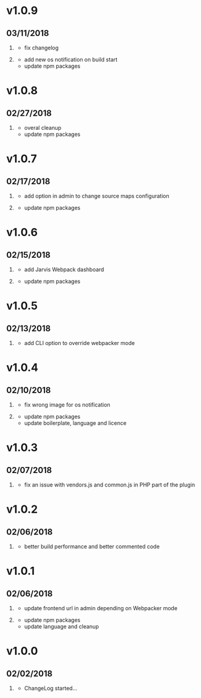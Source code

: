# v1.0.9
##  03/11/2018

1. [](#bugfix)
    * fix changelog

1. [](#improved)
    * add new os notification on build start
    * update npm packages

# v1.0.8
##  02/27/2018

1. [](#improved)
    * overal cleanup
    * update npm packages

# v1.0.7
##  02/17/2018

1. [](#new)
    * add option in admin to change source maps configuration

1. [](#improved)
    * update npm packages

# v1.0.6
##  02/15/2018

1. [](#new)
    * add Jarvis Webpack dashboard

1. [](#improved)
    * update npm packages

# v1.0.5
##  02/13/2018

1. [](#improved)
    * add CLI option to override webpacker mode

# v1.0.4
##  02/10/2018

1. [](#bugfix)
    * fix wrong image for os notification

1. [](#improved)
    * update npm packages
    * update boilerplate, language and licence

# v1.0.3
##  02/07/2018

1. [](#bugfix)
    * fix an issue with vendors.js and common.js in PHP part of the plugin

# v1.0.2
##  02/06/2018

1. [](#improved)
    * better build performance and better commented code

# v1.0.1
##  02/06/2018

1. [](#new)
    * update frontend url in admin depending on Webpacker mode

1. [](#improved)
    * update npm packages
    * update language and cleanup

# v1.0.0
##  02/02/2018

1. [](#new)
    * ChangeLog started...
